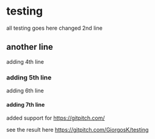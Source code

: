# testing
all testing goes here changed 2nd line

## another line
adding 4th line

### adding 5th line
adding 6th line

#### adding 7th line

added support for https://gitpitch.com/

see the result here https://gitpitch.com/GiorgosK/testing
